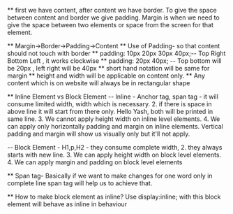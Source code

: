 \*\*
first we have content, after content we have border. To give the space between content and border we give padding.
Margin is when we need to give the space between two elements or space from the screen for that element.

\*\* Margin->Border->Padding->Content
\*\* Use of Padding- so that content should not touch with border
\*\* padding: 10px 20px 30px 40px;-- Top Right Bottom Left , it works clockwise
\*\* padding: 20px 40px; -- Top bottom will be 20px , left right will be 40px
\*\* short hand notation will be same for margin
\*\* height and width will be applicable on content only.
\*\* Any content which is on website will always be in rectangular shape

\*\* Inline Element vs Block Element
-- Inline - Anchor tag, span tag - it will consume limited width, width which is necessary. 2. if there is space in above line it will start from there only. <span>Hello</span> <span>Yash</span>, both will be printed in same line. 3. We cannot apply height width on inline level elements. 4. We can apply only horizontally padding and margin on inline elements. Vertical padding and margin will show us visually only but it'll not apply.

-- Block Element - H1,p,H2 - they consume complete width, 2. they always starts with new line. 3. We can apply height width on block level elements. 4. We can apply margin and padding on block level elements

\*\* Span tag- Basically if we want to make changes for one word only in complete line span tag will help us to achieve that.

\*\* How to make block element as inline?
Use display:inline; with this block element will behave as inline in behaviour
